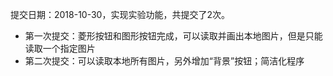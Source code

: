 提交日期：2018-10-30，实现实验功能，共提交了2次。
- 第一次提交：菱形按钮和图形按钮完成，可以读取并画出本地图片，但是只能读取一个指定图片
- 第二次提交：可以读取本地所有图片，另外增加“背景”按钮；简洁化程序

